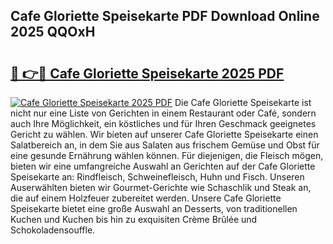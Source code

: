 ## Cafe Gloriette Speisekarte PDF Download Online 2025 QQOxH

# <h2><a href="http://gc7icg.nevu.top/?p=Cafe+Gloriette+Speisekarte">🔗 👉🔴 Cafe Gloriette Speisekarte 2025 PDF</a></h2>

[![Cafe Gloriette Speisekarte 2025 PDF](https://i.imgur.com/dBaPXMq.png)](http://gc7icg.nevu.top/?p=Cafe+Gloriette+Speisekarte)
Die Cafe Gloriette Speisekarte ist nicht nur eine Liste von Gerichten in einem Restaurant oder Café, sondern auch Ihre Möglichkeit, ein köstliches und für Ihren Geschmack geeignetes Gericht zu wählen. Wir bieten auf unserer Cafe Gloriette Speisekarte einen Salatbereich an, in dem Sie aus Salaten aus frischem Gemüse und Obst für eine gesunde Ernährung wählen können. Für diejenigen, die Fleisch mögen, bieten wir eine umfangreiche Auswahl an Gerichten auf der Cafe Gloriette Speisekarte an: Rindfleisch, Schweinefleisch, Huhn und Fisch. Unseren Auserwählten bieten wir Gourmet-Gerichte wie Schaschlik und Steak an, die auf einem Holzfeuer zubereitet werden. Unsere Cafe Gloriette Speisekarte bietet eine große Auswahl an Desserts, von traditionellen Kuchen und Kuchen bis hin zu exquisiten Crème Brûlée und Schokoladensouffle.
